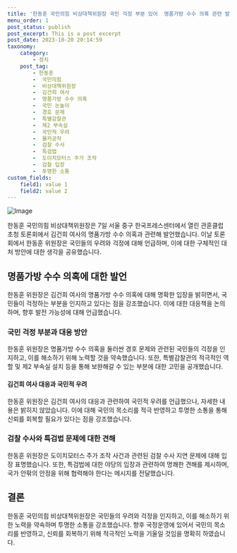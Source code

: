 ```yaml
---
title: '한동훈 국민의힘 비상대책위원장 국민 걱정 부분 있어  명품가방 수수 의혹 관련 발언'
menu_order: 1
post_status: publish
post_excerpt: This is a post excerpt
post_date: 2023-10-20 20:14:59
taxonomy:
    category:
        - 정치
    post_tag:
        - 한동훈
        -  국민의힘
        -  비상대책위원장
        -  김건희 여사
        -  명품가방 수수 의혹
        -  국민 눈높이
        -  경호 문제
        -  특별감찰관
        -  제2 부속실
        -  국민적 우려
        -  몰카공작
        -  검찰 수사
        -  특검법
        -  도이치모터스 주가 조작
        -  검찰 입장
        -  투명한 소통
custom_fields:
    field1: value 1
    field2: value 2
---
```


![Image](https://imgnews.pstatic.net/image/277/2024/02/07/0005377541_001_20240207150314763.jpg?type=w647)


한동훈 국민의힘 비상대책위원장은 7일 서울 중구 한국프레스센터에서 열린 관훈클럽 초청 토론회에서 김건희 여사의 명품가방 수수 의혹과 관련해 발언했습니다. 이날 토론회에서 한동훈 위원장은 국민들의 우려와 걱정에 대해 언급하며, 이에 대한 구체적인 대처 방안에 대한 생각을 공유했습니다.

## 명품가방 수수 의혹에 대한 발언

한동훈 위원장은 김건희 여사의 명품가방 수수 의혹에 대해 명확한 입장을 밝히면서, 국민들이 걱정하는 부분을 인지하고 있다는 점을 강조했습니다. 이에 대한 대응책을 논의하며, 향후 발전 가능성에 대해 언급했습니다.

### 국민 걱정 부분과 대응 방안

한동훈 위원장은 명품가방 수수 의혹을 둘러싼 경호 문제와 관련된 국민들의 걱정을 인지하고, 이를 해소하기 위해 노력할 것을 약속했습니다. 또한, 특별감찰관의 적극적인 역할 및 제2 부속실 설치 등을 통해 보완해갈 수 있는 부분에 대한 고민을 공개했습니다.

#### 김건희 여사 대응과 국민적 우려

한동훈 위원장은 김건희 여사의 대응과 관련하여 국민적 우려를 언급했으나, 자세한 내용은 밝히지 않았습니다. 이에 대해 국민의 목소리를 적극 반영하고 투명한 소통을 통해 신뢰를 회복할 필요가 있다는 점을 강조했습니다.

### 검찰 수사와 특검법 문제에 대한 견해

한동훈 위원장은 도이치모터스 주가 조작 사건과 관련된 검찰 수사 지연 문제에 대해 입장 표명했습니다. 또한, 특검법에 대한 야당의 입장과 관련하여 명쾌한 견해를 제시하며, 국가 안팎의 안정을 위해 협력해야 한다는 메시지를 전달했습니다.

## 결론

한동훈 국민의힘 비상대책위원장은 국민들의 우려와 걱정을 인지하고, 이를 해소하기 위한 노력을 약속하며 투명한 소통을 강조했습니다. 향후 국정운영에 있어서 국민의 목소리를 반영하고, 신뢰를 회복하기 위해 적극적인 노력을 기울일 것임을 명확히 하였습니다.
